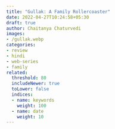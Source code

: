 ```yaml
---
title: "Gullak: A Family Rollercoaster"
date: 2022-04-27T10:24:58+05:30
draft: true
author: Chaitanya Chaturvedi
images:
- /gullak.webp
categories:
- review
- hindi
- web-series
- family    
related:
  threshold: 80
  includeNewer: true
  toLower: false
  indices:
  - name: keywords
    weight: 100
  - name: date
    weight: 10
---
```


